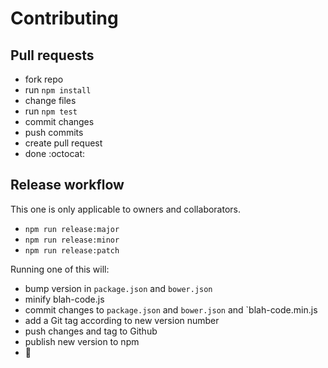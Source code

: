 # Contributing

## Pull requests

- fork repo
- run `npm install`
- change files
- run `npm test`
- commit changes
- push commits
- create pull request
- done :octocat:

## Release workflow 

This one is only applicable to owners and collaborators.

- `npm run release:major`
- `npm run release:minor`
- `npm run release:patch`

Running one of this will:

- bump version in `package.json` and `bower.json`
- minify blah-code.js
- commit changes to `package.json` and `bower.json` and `blah-code.min.js
- add a Git tag according to new version number
- push changes and tag to Github
- publish new version to npm
- :tada:
